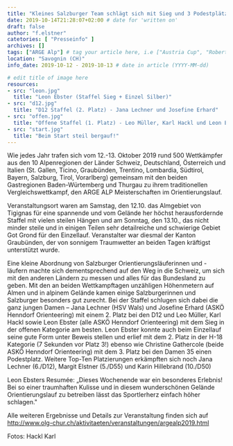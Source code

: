 ```yaml
---
title: "Kleines Salzburger Team schlägt sich mit Sieg und 3 Podestplätzen tapfer beim ARGE Alp Orienteering-Event 2019"
date: 2019-10-14T21:28:07+02:00 # date for 'written on'
draft: false
author: "f.elstner"
catetories: [ "Presseinfo" ]
archives: []
tags: ["ARGE Alp"] # tag your article here, i.e ["Austria Cup", "Robert Merl"]
location: "Savognin (CH)"
info_date: 2019-10-12 - 2019-10-13 # date in article (YYYY-MM-dd)

# edit title of image here
resources:
- src: "leon.jpg"
  title: "Leon Ebster (Staffel Sieg + Einzel Silber)"
- src: "d12.jpg"
  title: "D12 Staffel (2. Platz) - Jana Lechner und Josefine Erhard"
- src: "offen.jpg"
  title: "Offene Staffel (1. Platz) - Leo Müller, Karl Hackl und Leon Ebster"
- src: "start.jpg"
  title: "Beim Start steil bergauf!"
---
```


Wie jedes Jahr trafen sich vom 12.-13. Oktober 2019 rund 500 Wettkämpfer aus den 10 Alpenregionen der Länder Schweiz, Deutschland, Österreich und Italien  (St. Gallen, Ticino, Graubünden, Trentino, Lombardia, Südtirol, Bayern, Salzburg, Tirol, Vorarlberg) gemeinsam mit den beiden Gastregionen Baden-Würtemberg und Thurgau zu ihrem traditionellen Vergleichswettkampf, den ARGE ALP Meisterschaften im Orientierungslauf.

<!--more-->

Veranstaltungsort waren am Samstag, den 12.10. das Almgebiet von Tigignas für eine spannende und vom Gelände her höchst herausfordernde Staffel mit vielen steilen Hängen und am Sonntag, den 13.10., das nicht minder steile und in einigen Teilen sehr detailreiche und schwierige Gebiet Got Grond für den Einzellauf. Veranstalter war diesmal der Kanton Graubünden, der von sonnigem Traumwetter an beiden Tagen kräftigst unterstützt wurde.

Eine kleine Abordnung von Salzburger Orientierungsläuferinnen und -läufern machte sich dementsprechend auf den Weg in die Schweiz, um sich mit den anderen Ländern zu messen und alles für das Bundesland zu geben. Mit den an beiden Wettkampftagen unzähligen     Höhenmetern auf Almen und in alpinem Gelände kamen einige Salzburgerinnen und Salzburger besonders gut zurecht. Bei der Staffel schlugen sich dabei die ganz jungen Damen – Jana Lechner (HSV Wals) und Josefine Erhard (ASKÖ Henndorf Orienteering) mit einem 2. Platz bei den D12 und Leo Müller, Karl Hackl sowie Leon Ebster (alle ASKÖ Henndorf Orienteering) mit dem Sieg in der offenen Kategorie am besten. Leon Ebster konnte auch beim Einzellauf seine gute Form unter Beweis stellen und erlief mit dem 2. Platz in der H-18 Kategorie (7 Sekunden vor Platz 3!) ebenso wie Christine Gathercole (beide ASKÖ Henndorf Orienteering) mit dem 3. Platz bei den Damen 35 einen Podestplatz. Weitere Top-Ten Platzierungen erkämpften sich noch Jana Lechner (6./D12), Margit Elstner (5./D55) und Karin Hillebrand (10./D50)

Leon Ebsters Resumée: „Dieses Wochenende war ein besonderes Erlebnis! Bei so einer traumhaften Kulisse und in diesem wunderschönen Gelände Orientierungslauf zu betreiben lässt das Sportlerherz einfach höher schlagen."

Alle weiteren Ergebnisse und Details zur Veranstaltung finden sich auf http://www.olg-chur.ch/aktivitaeten/veranstaltungen/argealp2019.html

Fotos: Hackl Karl
